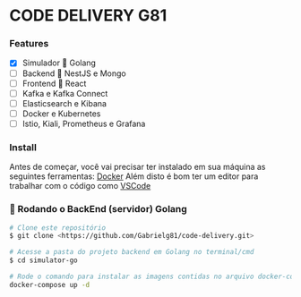 # CODE DELIVERY G81

### Features

- [x] Simulador 🚧 Golang
- [ ] Backend 🚧 NestJS e Mongo
- [ ] Frontend 🚧 React
- [ ] Kafka e Kafka Connect
- [ ] Elasticsearch e Kibana
- [ ] Docker e Kubernetes
- [ ] Istio, Kiali, Prometheus e Grafana

### Install

Antes de começar, você vai precisar ter instalado em sua máquina as seguintes ferramentas:
[Docker](https://www.docker.com/products/docker-desktop)
Além disto é bom ter um editor para trabalhar com o código como [VSCode](https://code.visualstudio.com/download)

### 🎲 Rodando o BackEnd (servidor) Golang

```bash
# Clone este repositório
$ git clone <https://github.com/Gabrielg81/code-delivery.git>

# Acesse a pasta do projeto backend em Golang no terminal/cmd
$ cd simulator-go

# Rode o comando para instalar as imagens contidas no arquivo docker-compose.yml
docker-compose up -d


```
